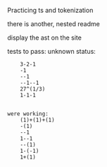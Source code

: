 Practicing ts and tokenization 

there is another, nested readme


display the ast on the site

tests to pass:
    unknown status:
    
        3-2-1
        -1
        --1
        --1--1
        27^(1/3)
        1-1-1
        
        
    were working:
        (1)+(1)+(1)
        -(1)
        --1
        1--1
        --(1)
        1-(-1)
        1+(1)